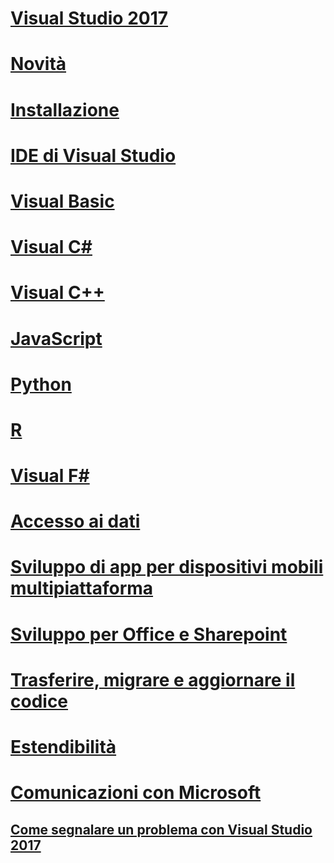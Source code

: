 # [Visual Studio 2017](welcome-to-visual-studio.md)
# [Novità](ide/whats-new-in-visual-studio.md)
# [Installazione](install/TOC.md)
# [IDE di Visual Studio](ide/visual-studio-ide.md)
# [Visual Basic](/dotnet/visual-basic)
# [Visual C#](/dotnet/csharp)
# [Visual C++](/cpp/top/visual-cpp-in-visual-studio)
# [JavaScript](/scripting/javascript)
# [Python](python/getting-started-with-python.md)
# [R](rtvs/index.md)
# [Visual F#](/dotnet/fsharp/)
# [Accesso ai dati](data-tools/TOC.md)
# [Sviluppo di app per dispositivi mobili multipiattaforma](cross-platform/cross-platform-mobile-development-in-visual-studio.md)
# [Sviluppo per Office e Sharepoint](vsto/office-and-sharepoint-development-in-visual-studio.md)
# [Trasferire, migrare e aggiornare il codice](porting\port-migrate-and-upgrade-visual-studio-projects.md)
# [Estendibilità](extensibility/)
# [Comunicazioni con Microsoft](ide/talk-to-us.md)
## [Come segnalare un problema con Visual Studio 2017](ide/how-to-report-a-problem-with-visual-studio-2017.md)
